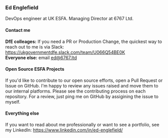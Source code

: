 ### Ed Englefield
DevOps engineer at UK ESFA. Managing Director at 6767 Ltd.  

#### Contact me
**DfE colleages:** If you need a PR or Production Change, the quickest way to reach out to me is via Slack: https://ukgovernmentdfe.slack.com/team/U066Q54BE0K  
**Everyone else:** email ed@6767.ltd


#### Open Source ESFA Projects
If you'd like to contribute to our open source efforts, open a Pull Request or Issue on GitHub. I'm happy to review any issues raised and move them to our internal platforms. Please see the contributing process on each repository. For a review, just ping me on GitHub by assigining the issue to myself.

#### Everything else
If you want to read about me professionally or want to see a portfolio, see my LinkedIn: https://www.linkedin.com/in/ed-englefield/
